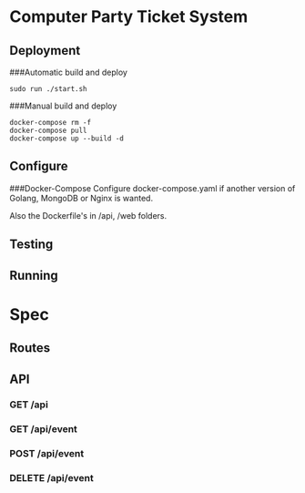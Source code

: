 # Computer Party Ticket System

## Deployment

###Automatic build and deploy
```
sudo run ./start.sh
```

###Manual build and deploy
```
docker-compose rm -f
docker-compose pull
docker-compose up --build -d
```


## Configure
###Docker-Compose
Configure docker-compose.yaml if another version of Golang, MongoDB or Nginx is wanted. 

Also the Dockerfile's in /api, /web folders.

## Testing



## Running

# Spec

## Routes


## API

### GET /api

### GET /api/event

### POST /api/event

### DELETE /api/event